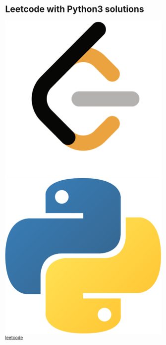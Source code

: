 # Leetcode with Python3 solutions
![](LeetCode_logo.png?raw=true) ![](python.svg?raw=true)
[leetcode](https://leetcode.com/problemset/algorithms/)



